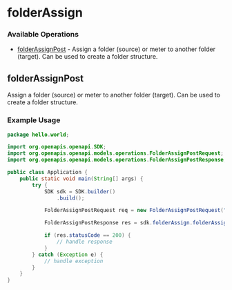 # folderAssign

### Available Operations

* [folderAssignPost](#folderassignpost) - Assign a folder (source) or meter to another folder (target). Can be used to create a folder structure.

## folderAssignPost

Assign a folder (source) or meter to another folder (target). Can be used to create a folder structure.

### Example Usage

```java
package hello.world;

import org.openapis.openapi.SDK;
import org.openapis.openapi.models.operations.FolderAssignPostRequest;
import org.openapis.openapi.models.operations.FolderAssignPostResponse;

public class Application {
    public static void main(String[] args) {
        try {
            SDK sdk = SDK.builder()
                .build();

            FolderAssignPostRequest req = new FolderAssignPostRequest("architecto", "magnam");            

            FolderAssignPostResponse res = sdk.folderAssign.folderAssignPost(req);

            if (res.statusCode == 200) {
                // handle response
            }
        } catch (Exception e) {
            // handle exception
        }
    }
}
```
